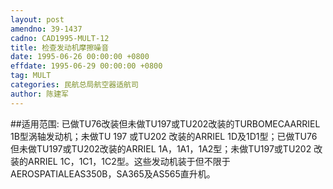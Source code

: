 ```yaml
---
layout: post
amendno: 39-1437
cadno: CAD1995-MULT-12
title: 检查发动机摩擦噪音
date: 1995-06-26 00:00:00 +0800
effdate: 1995-06-29 00:00:00 +0800
tag: MULT
categories: 民航总局航空器适航司
author: 陈建军
---
```


##适用范围:
已做TU76改装但未做TU197或TU202改装的TURBOMECAARRIEL 1B型涡轴发动机；未做TU 197 或TU202 改装的ARRIEL 1D及1D1型；已做TU76但未做TU197或TU202改装的ARRIEL 1A，1A1，1A2型；未做TU197或TU202 改装的ARRIEL 1C，1C1，1C2型。这些发动机装于但不限于AEROSPATIALEAS350B，SA365及AS565直升机。

